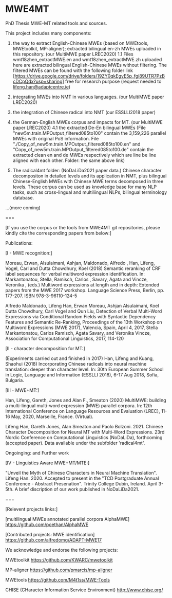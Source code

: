 # MWE4MT
PhD Thesis MWE-MT related tools and sources.

This project includes many components:
1. the way to extract English-Chinese MWEs (based on MWEtools, MWEtoolkit, MP-aligner); extracted bilingual en-zh MWEs uploaded in this repository. (our MultiMWE paper LREC2020)
1.1 Files wmt18zhen_extractMWE.en and wmt18zhen_extractMWE.zh uploaded here are extracted bilingual English-Chinese MWEs without filtering. The filtered MWEs can be found with the following folder link [https://drive.google.com/drive/folders/19ZY0qkEgvE5p_fgi89UTR7PzBcDCpQdx?usp=sharing] free for research purpose (request needed to lifeng.han@adaptcentre.ie) 

2. integrating MWEs into NMT in various languages. (our MultiMWE paper LREC2020)

3. the integration of Chinese radical into NMT (our ESSLLI2018 paper)

4. the German-English MWEs corpus and impacts for MT. (our MultiMWE paper LREC2020)
4.1 the extracted De-En bilingual MWEs (File "new5m.train.MPOutput_filtered085to100" contain the 3,159,226 parallel MWEs with original PoS information. File "./Copy_of_new5m.train.MPOutput_filtered085to100.en" and "Copy_of_new5m.train.MPOutput_filtered085to100.de" contain the extracted clean en and de MWEs respectively which are line be line aligned with each other. Folder: the same above link)

5. The radical4mt folder: (NoDaLiDa2021 paper data.) Chinese character decompositon in detailed levels and its application in NMT, plus bilingual Chinese-English MWEs with Chinese MWE terms decomposed in three levels. These corpus can be used as knowledge base for many NLP tasks, such as cross-lingual and multiliingual NLPs, bilingual terminology database.


...(more coming)


===

[If you use the corpus or the tools from MWE4MT git repositories, please kindly cite the corresponding papers from below:] 

Publications:

[I - MWE recognition:]

Moreau, Erwan, Alsulaimani, Ashjan, Maldonado, Alfredo , Han, Lifeng, Vogel, Carl  and Dutta Chowdhury, Koel (2018) Semantic reranking of CRF label sequences for verbal multiword expression identification. In: Markantonatou, Stella, Ramisch, Carlos , Savary, Agata and Vincze, Veronika , (eds.) Multiword expressions at length and in depth: Extended papers from the MWE 2017 workshop. Language Science Press, Berlin, pp. 177-207. ISBN 978-3-96110-124-5


Alfredo Maldonado, Lifeng Han, Erwan Moreau, Ashjan Alsulaimani, Koel Dutta Chowdhury, Carl Vogel and Qun Liu, Detection of Verbal Multi-Word Expressions via Conditional Random Fields with Syntactic Dependency Features and Semantic Re-Ranking, Proceedings of the 13th Workshop on Multiword Expressions (MWE 2017), Valencia, Spain, April 4, 2017, Stella Markantonatou, Carlos Ramisch, Agata Savary, and Veronika Vincze, Association for Computational Linguistics, 2017, 114-120


[II - character decomposition for MT:]

(Experiments carried out and finished in 2017)
Han, Lifeng and Kuang, Shaohui (2018) Incorporating Chinese radicals into neural machine translation: deeper than character level. In: 30th European Summer School in Logic, Language and Information (ESSLLI 2018), 6-17 Aug 2018, Sofia, Bulgaria.



[III - MWE+MT:]


Han, Lifeng, Gareth, Jones  and Alan F., Smeaton  (2020) MultiMWE: building a multi-lingual multi-word expression (MWE) parallel
 corpora. In: 12th International Conference on Language Resources and Evaluation (LREC), 11-16 May, 2020, Marseille, France. (Virtual).

Lifeng Han, Gareth Jones, Alan Smeaton and Paolo Bolzoni. 2021. Chinese Character Decomposition for Neural MT with Multi-Word Expressions. 23rd Nordic Conference on Computational Linguistics (NoDaLiDa), forthcoming (accepted paper). Data available under the subfolder 'radical4mt'.



Ongoinging: and Further work

[IV - Linguistics Aware MWE+MT/MTE:]

"Unveil the Myth of Chinese Characters in Neural Machine Translation". Lifeng Han. 2020. Accepted to present in the "TCD Postgraduate Annual Conference - Abstract Presenation". Trinity College Dubin, Ireland. April 3-5th. A brief discription of our work published in NoDaLiDa2021.
  
===


[Relevent projects links:]

 [multilingual MWEs annotated parallel corpora AlphaMWE]
 https://github.com/poethan/AlphaMWE 
 
[Contributed projects: MWE identification] 
https://github.com/alfredomg/ADAPT-MWE17

 
We acknowledge and endorse the following projects:

MWEtoolkit https://github.com/KWARC/mwetoolkit 

MP-aligner https://github.com/pmarcis/mp-aligner 

MWEtools https://github.com/M4t1ss/MWE-Tools

CHISE (CHaracter Information Service Environment) http://www.chise.org/


